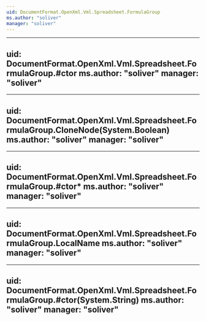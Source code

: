 ```yaml
---
uid: DocumentFormat.OpenXml.Vml.Spreadsheet.FormulaGroup
ms.author: "soliver"
manager: "soliver"
---
```


---
uid: DocumentFormat.OpenXml.Vml.Spreadsheet.FormulaGroup.#ctor
ms.author: "soliver"
manager: "soliver"
---

---
uid: DocumentFormat.OpenXml.Vml.Spreadsheet.FormulaGroup.CloneNode(System.Boolean)
ms.author: "soliver"
manager: "soliver"
---

---
uid: DocumentFormat.OpenXml.Vml.Spreadsheet.FormulaGroup.#ctor*
ms.author: "soliver"
manager: "soliver"
---

---
uid: DocumentFormat.OpenXml.Vml.Spreadsheet.FormulaGroup.LocalName
ms.author: "soliver"
manager: "soliver"
---

---
uid: DocumentFormat.OpenXml.Vml.Spreadsheet.FormulaGroup.#ctor(System.String)
ms.author: "soliver"
manager: "soliver"
---
